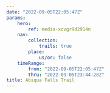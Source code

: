 ```yaml
---
date: "2022-09-05T22:05:47Z"
params:
    hero:
        ref: media-xcvgr9d2914n
    nav:
        collection:
            trails: true
        place:
            us/or: false
    timeRange:
        from: "2022-09-05T22:05:47Z"
        thru: "2022-09-05T23:44:28Z"
title: Abiqua Falls Trail
---
```

